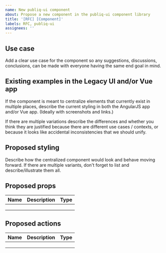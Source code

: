```yaml
---
name: New publiq-ui component
about: Propose a new component in the publiq-ui component library
title: '[RFC] [Component]'
labels: RFC, publiq-ui
assignees: ''
---
```


## Use case

Add a clear use case for the component so any suggestions, discussions, conclusions, can be made with everyone having the same end goal in mind.

## Existing examples in the Legacy UI and/or Vue app

If the component is meant to centralize elements that currently exist in multiple places, describe the current styling in both the AngularJS app and/or Vue app. (Ideally with screenshots and links.)

If there are multiple variations describe the differences and whether you think they are justified because there are different use cases / contexts, or because it looks like accidental inconsistencies that we should unify.

## Proposed styling

Describe how the centralized component would look and behave moving forward.
If there are multiple variants, don't forget to list and describe/illustrate them all.

## Proposed props

| Name | Description | Type |
| ---- | ----------- | ---- |
|      |             |      |
|      |             |      |
|      |             |      |

## Proposed actions

| Name | Description | Type |
| ---- | ----------- | ---- |
|      |             |      |
|      |             |      |
|      |             |      |
